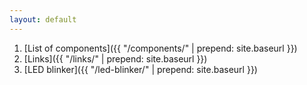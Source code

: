 ```yaml
---
layout: default
---
```


1. [List of components]({{ "/components/" | prepend: site.baseurl }})
1. [Links]({{ "/links/" | prepend: site.baseurl }})
1. [LED blinker]({{ "/led-blinker/" | prepend: site.baseurl }})
